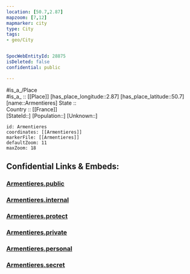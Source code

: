 ```yaml
---
location: [50.7,2.87] 
mapzoom: [7,12] 
mapmarker: city 
type: City
tags:
- geo/City


SpocWebEntityId: 28875
isDeleted: false
confidential: public

---
```

#is_a_/Place  
#is_a_ :: [[Place]] 
[has_place_longitude::2.87] 
[has_place_latitude::50.7] 
[name::Armentieres] 
State ::  
Country :: [[France]]  
[StateId::] 
[Population::] 
[Unknown::] 


```leaflet
id: Armentieres
coordinates: [[Armentieres]] 
markerFile: [[Armentieres]] 
defaultZoom: 11 
maxZoom: 18
```


## Confidential Links & Embeds: 

### [Armentieres.public](/_public/\Earth\Continent\Europe\Europe~West\Belgium\Regions~Belgium\Wallonie\counties~Wallonie\Hainaut\CityArmentieres.public.md) 

### [Armentieres.internal](/_internal/\Earth\Continent\Europe\Europe~West\Belgium\Regions~Belgium\Wallonie\counties~Wallonie\Hainaut\CityArmentieres.internal.md) 

### [Armentieres.protect](/_protect/\Earth\Continent\Europe\Europe~West\Belgium\Regions~Belgium\Wallonie\counties~Wallonie\Hainaut\CityArmentieres.protect.md) 

### [Armentieres.private](/_private/\Earth\Continent\Europe\Europe~West\Belgium\Regions~Belgium\Wallonie\counties~Wallonie\Hainaut\CityArmentieres.private.md) 

### [Armentieres.personal](/_personal/\Earth\Continent\Europe\Europe~West\Belgium\Regions~Belgium\Wallonie\counties~Wallonie\Hainaut\CityArmentieres.personal.md) 

### [Armentieres.secret](/_secret/\Earth\Continent\Europe\Europe~West\Belgium\Regions~Belgium\Wallonie\counties~Wallonie\Hainaut\CityArmentieres.secret.md)

